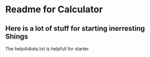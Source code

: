 # Readme for Calculator
## Here is a lot of stuff for starting inerresting Shings
The help4idiots.txt is helpfull for starter
